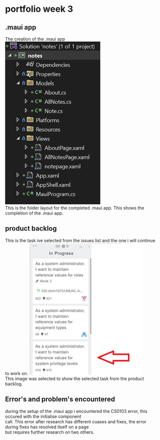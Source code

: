 # portfolio week 3

## .maui app
The creation of the .maui app 
![solution explorerer](https://github.com/euan-maccoll/SoftwareEngineering/blob/master/images/solution_explorer.png)  
This is the folder layout for the completed .maui app. This shows the completion of the .maui app.

## product backlog
This is the task ive selected from the issues list and the one i will continue to work on.
![product backlog](https://github.com/euan-maccoll/SoftwareEngineering/blob/master/images/product_backlog.png)  
This image was selected to show the selected task from the product backlog.

## Error's and problem's encountered
during the setup of the .maui app i encountered the CS0103 error, this occured with the initialise component  
call. This error after research has different cuases and fixes, the error during fixes has resolved itself on a page  
but requires further research on two others.  
